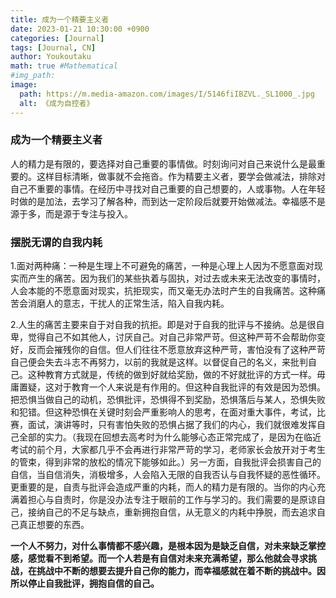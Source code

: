 ```yaml
---
title: 成为一个精要主义者
date: 2023-01-21 10:30:00 +0900
categories: [Journal]
tags: [Journal, CN]
author: Youkoutaku
math: true #Mathematical
#img_path:
image:
  path: https://m.media-amazon.com/images/I/5146fiIBZVL._SL1000_.jpg
  alt: 《成为自控者》
---
```


### 成为一个精要主义者

人的精力是有限的，要选择对自己重要的事情做。时刻询问对自己来说什么是最重要的。这样目标清晰，做事就不会拖沓。作为精要主义者，要学会做减法，排除对自己不重要的事情。在经历中寻找对自己重要的自己想要的，人或事物。人在年轻时做的是加法，去学习了解各种，而到达一定阶段后就要开始做减法。幸福感不是源于多，而是源于专注与投入。

### 摆脱无谓的自我内耗

1.面对两种痛：一种是生理上不可避免的痛苦，一种是心理上人因为不愿意面对现实而产生的痛苦。因为我们的某些执着与固执，对过去或未来无法改变的事情时，人会本能的不愿意面对现实，抗拒现实，而又毫无办法时产生的自我痛苦。这种痛苦会消磨人的意志，干扰人的正常生活，陷入自我内耗。

2.人生的痛苦主要来自于对自我的抗拒。即是对于自我的批评与不接纳。总是很自卑，觉得自己不如其他人，讨厌自己。对自己非常严苛。但这种严苛不会帮助你变好，反而会摧残你的自信。但人们往往不愿意放弃这种严苛，害怕没有了这种严苛自己便会失去斗志不再努力，以前的我就是这样。以督促自己的名义，来批判自己。这种教育方式就是，传统的做到好就给奖励，做的不好就批评的方式一样。毋庸置疑，这对于教育一个人来说是有作用的。但这种自我批评的有效是因为恐惧。把恐惧当做自己的动机，恐惧批评，恐惧得不到奖励，恐惧落后与某人，恐惧失败和犯错。但这种恐惧在关键时刻会严重影响人的思考，在面对重大事件，考试，比赛，面试，演讲等时，只有害怕失败的恐惧占据了我们的内心，我们就很难发挥自己全部的实力。（我现在回想去高考时为什么能够心态正常完成了，是因为在临近考试的前个月，大家都几乎不会再进行非常严苛的学习，老师家长会放开对于考生的管束，得到非常的放松的情况下能够如此。）另一方面，自我批评会损害自己的自信，当自信消失，消极增多，人会陷入无限的自我否认与自我怀疑的恶性循环。更重要的是，自责与批评会造成严重的内耗，而人的精力是有限的。当你的内心充满着担心与自责时，你是没办法专注于眼前的工作与学习的。我们需要的是原谅自己，接纳自己的不足与缺点，重新拥抱自信，从无意义的内耗中挣脱，而去追求自己真正想要的东西。

**一个人不努力，对什么事情都不感兴趣，是根本因为是缺乏自信，对未来缺乏掌控感，感觉看不到希望。而一个人若是有自信对未来充满希望，那么他就会寻求挑战，在挑战中不断的想要去提升自己你的能力，而幸福感就在着不断的挑战中。因所以停止自我批评，拥抱自信的自己。**
